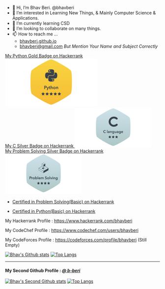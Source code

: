 - 👋 Hi, I’m Bhav Beri.  @bhavberi
- 👀 I’m interested in Learning New Things, & Mainly Computer Science & Applications.
- 🌱 I’m currently learning CSD
- 💞️ I’m looking to collaborate on many things.
- 📫 How to reach me ... 
  - [bhavberi.github.io](bhavberi.github.io)
  - bhavberi@gmail.com *But Mention Your Name and Subject Correctly*

<a href="https://www.hackerrank.com/bhavberi?badge=python&stars=5&level=3&hr_r=1&utm_campaign=social-buttons&utm_medium=linkedin&utm_source=badge_share_profile&social=linkedin">
  My Python Gold Badge on Hackerrank
  <img src="./Python_Hackerrank.jpeg" alt="drawing" width="300"/>
</a><br/>
<a href="https://www.hackerrank.com/bhavberi?hr_r=1&badge=c&stars=3&level=2&social=linkedin">
  My C Silver Badge on Hackerrank
  <img src="./C_Hackerrank.jpeg" alt="drawing" width="250"/>
</a><br/>
<a href="https://www.hackerrank.com/bhavberi?badge=problem-solving&stars=4&level=2&hr_r=1&utm_campaign=social-buttons&utm_medium=linkedin&utm_source=badge_share_profile&social=linkedin">
  My Problem Solving Silver Badge on Hackerrank
  <img src="./Problem_Solving_Hackerrank.jpeg" alt="drawing" width="250"/>
</a><br/>
<p></P>

- [Certified in Problem Solving(Basic) on Hackerrank](https://www.hackerrank.com/certificates/008157a83c75)

- [Certified in Python(Basic) on Hackerrank](https://www.hackerrank.com/certificates/ed93b82d87fc)

My Hackerrank Profile : https://www.hackerrank.com/bhavberi

My CodeChef Profile : https://www.codechef.com/users/bhavberi

My CodeForces Profile : https://codeforces.com/profile/bhavberi  (Still Empty)


[![Bhav's Github stats](https://github-readme-stats.vercel.app/api?username=bhavberi&count_private=true&show_icons=true&theme=tokyonight&hide_rank=false)](https://github.com/anuraghazra/github-readme-stats)
[![Top Langs](https://github-readme-stats.vercel.app/api/top-langs/?username=bhavberi&hide=go)](https://github.com/anuraghazra/github-readme-stats)

----
#### My Second Github Profile : _[@ b-beri](https://github.com/b-beri)_

[![Bhav's Second Github stats](https://github-readme-stats.vercel.app/api?username=b-beri&count_private=true&show_icons=true&theme=tokyonight&hide_rank=false)](https://github.com/anuraghazra/github-readme-stats)
[![Top Langs](https://github-readme-stats.vercel.app/api/top-langs/?username=b-beri)](https://github.com/anuraghazra/github-readme-stats)



<!---
bhavberi/bhavberi is a ✨ special ✨ repository because its `README.md` (this file) appears on your GitHub profile.
You can click the Preview link to take a look at your changes.
--->
